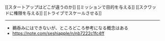 [[スタートアップはどこが違うのか]]
[[ミッションで目的を与える]]
[[スクワッドに権限を与える]]
[[トライブでスケールさせる]]


---

- 鵜呑みにはできないが、ところどころ参考になる概念はある
- https://note.com/seshiapple/n/nb7222c1fc4ff